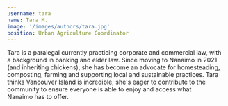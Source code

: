 ```yaml
---
username: tara
name: Tara M.
image: '/images/authors/tara.jpg'
position: Urban Agriculture Coordinator
---
```


Tara is a paralegal currently practicing corporate and commercial law, with a background in banking and elder law. 
Since moving to Nanaimo in 2021 (and inheriting chickens), she has become an advocate for homesteading, composting, farming and supporting local and sustainable practices. 
Tara thinks Vancouver Island is incredible; she's eager to contribute to the community to ensure everyone is able to enjoy and access what Nanaimo has to offer.

